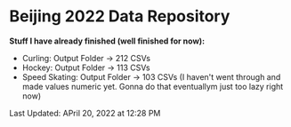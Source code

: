 # Beijing 2022 Data Repository

**Stuff I have already finished (well finished for now):**

* Curling: Output Folder -> 212 CSVs
* Hockey: Output Folder -> 113 CSVs
* Speed Skating: Output Folder -> 103 CSVs (I haven't went through and made values numeric yet. Gonna do that eventuallym just too lazy right now)

Last Updated: APril 20, 2022 at 12:28 PM

